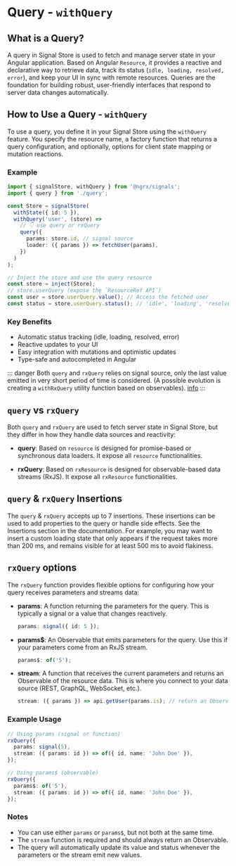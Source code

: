 # Query - `withQuery`

## What is a Query?

A query in Signal Store is used to fetch and manage server state in your Angular application. Based on Angular `Resource`, it provides a reactive and declarative way to retrieve data, track its status (`idle, loading, resolved, error`), and keep your UI in sync with remote resources. Queries are the foundation for building robust, user-friendly interfaces that respond to server data changes automatically.

## How to Use a Query - `withQuery`

To use a query, you define it in your Signal Store using the `withQuery` feature. You specify the resource name, a factory function that returns a query configuration, and optionally, options for client state mapping or mutation reactions.

### Example

```typescript
import { signalStore, withQuery } from '@ngrx/signals';
import { query } from './query';

const Store = signalStore(
  withState({ id: 5 }),
  withQuery('user', (store) =>
    // 👇 use query or rxQuery
    query({
      params: store.id, // signal source
      loader: ({ params }) => fetchUser(params),
    })
  )
);

// Inject the store and use the query resource
const store = inject(Store);
// store.userQuery (expose the `ResourceRef API`)
const user = store.userQuery.value(); // Access the fetched user
const status = store.userQuery.status(); // 'idle', 'loading', 'resolved', 'error'
```

### Key Benefits

- Automatic status tracking (idle, loading, resolved, error)
- Reactive updates to your UI
- Easy integration with mutations and optimistic updates
- Type-safe and autocompleted in Angular

::: danger
Both `query` and `rxQuery` relies on signal source, only the last value emitted in very short period of time is considered. (A possible evolution is creating a `withRxQuery` utility function based on observables).
[info](https://dev.to/lcsga/les-signals-angular-ne-remplacent-pas-les-observables-push-vs-pull-4jk1https://dev.to/lcsga/les-signals-angular-ne-remplacent-pas-les-observables-push-vs-pull-4jk1)
:::

## `query` vs `rxQuery`

Both `query` and `rxQuery` are used to fetch server state in Signal Store, but they differ in how they handle data sources and reactivity:

- **query**: Based on `resource` is designed for promise-based or synchronous data loaders. It expose all `resource` functionalities.

- **rxQuery**: Based on `rxResource` is designed for observable-based data streams (RxJS). It expose all `rxResource` functionalities.

## `query` & `rxQuery` Insertions

The `query` & `rxQuery` accepts up to 7 insertions. These insertions can be used to add properties to the query or handle side effects. See the Insertions section in the documentation.
For example, you may want to insert a custom loading state that only appears if the request takes more than 200 ms, and remains visible for at least 500 ms to avoid flakiness.

## `rxQuery` options

The `rxQuery` function provides flexible options for configuring how your query receives parameters and streams data:

- **params**: A function returning the parameters for the query. This is typically a signal or a value that changes reactively.

  ```typescript
  params: signal({ id: 5 });
  ```

- **params$**: An Observable that emits parameters for the query. Use this if your parameters come from an RxJS stream.

  ```typescript
  params$: of('5');
  ```

- **stream**: A function that receives the current parameters and returns an Observable of the resource data. This is where you connect to your data source (REST, GraphQL, WebSocket, etc.).
  ```typescript
  stream: ({ params }) => api.getUser(params.is); // return an Observable<User>
  ```

### Example Usage

```typescript
// Using params (signal or function)
rxQuery({
  params: signal(5),
  stream: ({ params: id }) => of({ id, name: 'John Doe' }),
});

// Using params$ (observable)
rxQuery({
  params$: of('5'),
  stream: ({ params: id }) => of({ id, name: 'John Doe' }),
});
```

### Notes

- You can use either `params` or `params$`, but not both at the same time.
- The `stream` function is required and should always return an Observable.
- The query will automatically update its value and status whenever the parameters or the stream emit new values.
